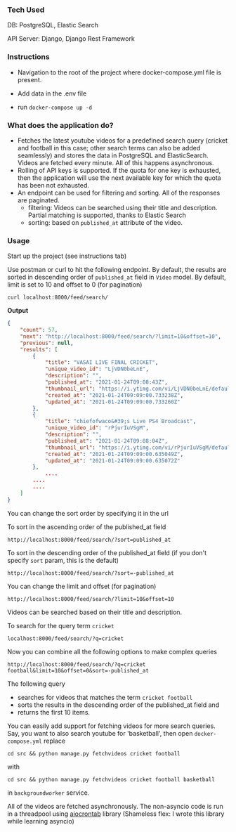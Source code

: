 

### Tech Used

DB: PostgreSQL, Elastic Search

API Server: Django, Django Rest Framework



### Instructions

- Navigation to the root of the project where docker-compose.yml file is present.
- Add data in the .env file

- run `docker-compose up -d`



### **What does the application do?**

- Fetches the latest youtube videos for a predefined search query (cricket and football in this case; other search terms can also be added seamlessly) and stores the data in PostgreSQL and ElasticSearch. Videos are fetched every minute. All of this happens asynchronous. 
- Rolling of API keys is supported. If the quota for one key is exhausted, then the application will use the next available key for which the quota has been not exhausted. 
- An endpoint can be used for filtering and sorting. All of the responses are paginated.
  - filtering: Videos can be searched using their title and description. Partial matching is supported, thanks to Elastic Search
  - sorting: based on `published_at` attribute of the video. 



### **Usage**

Start up the project (see instructions tab)

Use postman or curl to hit the following endpoint. By default, the results are sorted in descending order of  `published_at` field in `Video` model. By default, limit is set to 10 and offset to 0 (for pagination)

```
curl localhost:8000/feed/search/
```

**Output**

```json
{
    "count": 57,
    "next": "http://localhost:8000/feed/search/?limit=10&offset=10",
    "previous": null,
    "results": [
        {
            "title": "VASAI LIVE FINAL CRICKET",
            "unique_video_id": "LjVDN0beLnE",
            "description": "",
            "published_at": "2021-01-24T09:08:43Z",
            "thumbnail_url": "https://i.ytimg.com/vi/LjVDN0beLnE/default.jpg",
            "created_at": "2021-01-24T09:09:00.733238Z",
            "updated_at": "2021-01-24T09:09:00.733260Z"
        },
        {
            "title": "chiefofwaco&#39;s Live PS4 Broadcast",
            "unique_video_id": "rPjurIuVSgM",
            "description": "",
            "published_at": "2021-01-24T09:08:04Z",
            "thumbnail_url": "https://i.ytimg.com/vi/rPjurIuVSgM/default.jpg",
            "created_at": "2021-01-24T09:09:00.635049Z",
            "updated_at": "2021-01-24T09:09:00.635072Z"
        },
  			....
        ....
        ....
    ]
}
```



You can change the sort order by specifying it in the url

To sort in the ascending order of the published_at field

```
http://localhost:8000/feed/search/?sort=published_at
```



To sort in the descending order of the published_at field (if you don't specify `sort` param, this is the default)

```
http://localhost:8000/feed/search/?sort=-published_at
```



You can change the limit and offset (for pagination)

```
http://localhost:8000/feed/search/?limit=10&offset=10
```



Videos can be searched based on their title and description.

To search for the query term `cricket`

```
localhost:8000/feed/search/?q=cricket
```



Now you can combine all the following options to make complex queries

```
http://localhost:8000/feed/search/?q=cricket football&limit=10&offset=0&sort=-published_at
```

The following query 

- searches for videos that matches the term `cricket football` 
- sorts the results in the descending order of the published_at field and 
- returns the first 10 items.



You can easily add support for fetching videos for more search queries. Say, you want to also search youtube for 'basketball', then open `docker-compose.yml` replace 

`cd src && python manage.py fetchvideos cricket football` 

with

 `cd src && python manage.py fetchvideos cricket football basketball`

 in `backgroundworker` service.

All of the videos are fetched asynchronously. The non-asyncio code is run in a threadpool using [aiocrontab](https://github.com/bhaveshpraveen/aiocrontab) library (Shameless flex: I wrote this library while learning asyncio)

